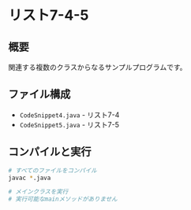 # リスト7-4-5

## 概要
関連する複数のクラスからなるサンプルプログラムです。

## ファイル構成
- `CodeSnippet4.java` - リスト7-4
- `CodeSnippet5.java` - リスト7-5

## コンパイルと実行
```bash
# すべてのファイルをコンパイル
javac *.java

# メインクラスを実行
# 実行可能なmainメソッドがありません
```
